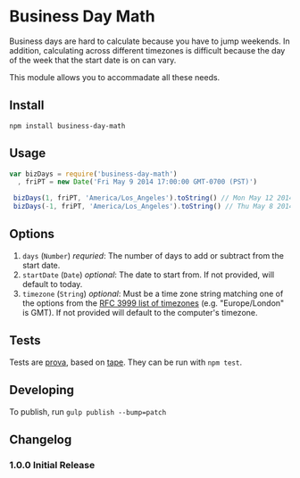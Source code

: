 # Business Day Math

Business days are hard to calculate because you have to jump weekends. In addition, calculating across different timezones is difficult because the day of the week that the start date is on can vary.

This module allows you to accommadate all these needs.

## Install
`npm install business-day-math`

## Usage
```javascript
var bizDays = require('business-day-math')
  , friPT = new Date('Fri May 9 2014 17:00:00 GMT-0700 (PST)')

 bizDays(1, friPT, 'America/Los_Angeles').toString() // Mon May 12 2014 17:00:00 GMT-0700 (PST)
 bizDays(-1, friPT, 'America/Los_Angeles').toString() // Thu May 8 2014 17:00:00 GMT-0700 (PST)
```

## Options

1. `days` (`Number`) _requried_: The number of days to add or subtract from the start date.
2. `startDate` (`Date`) _optional_: The date to start from. If not provided, will default to today.
3. `timezone` (`String`) _optional_: Must be a time zone string matching one of the options from the [RFC 3999 list of timezones](https://en.wikipedia.org/wiki/List_of_tz_database_time_zones) (e.g. "Europe/London" is GMT). If not provided will default to the computer's timezone.

## Tests
Tests are [prova](https://github.com/azer/prova), based on [tape](https://github.com/substack/tape). They can be run with `npm test`.

## Developing
To publish, run `gulp publish --bump=patch`

## Changelog
### 1.0.0 Initial Release
